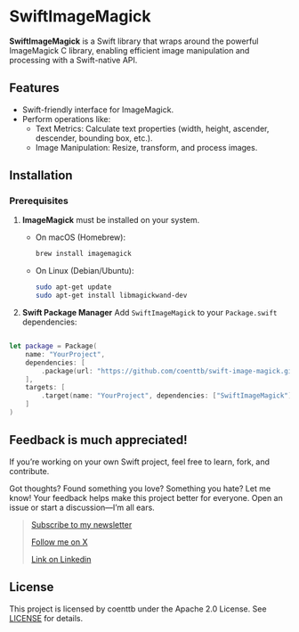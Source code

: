 # SwiftImageMagick

**SwiftImageMagick** is a Swift library that wraps around the powerful ImageMagick C library, enabling efficient image manipulation and processing with a Swift-native API.

## Features

- Swift-friendly interface for ImageMagick.
- Perform operations like:
  - Text Metrics: Calculate text properties (width, height, ascender, descender, bounding box, etc.).
  - Image Manipulation: Resize, transform, and process images.

## Installation

### Prerequisites

1. **ImageMagick** must be installed on your system.

   - On macOS (Homebrew):
     ```bash
     brew install imagemagick
     ```

   - On Linux (Debian/Ubuntu):
     ```bash
     sudo apt-get update
     sudo apt-get install libmagickwand-dev
     ```

2. **Swift Package Manager** Add `SwiftImageMagick` to your `Package.swift` dependencies:

```swift

let package = Package(
    name: "YourProject",
    dependencies: [
        .package(url: "https://github.com/coenttb/swift-image-magick.git", branch: "main")
    ],
    targets: [
        .target(name: "YourProject", dependencies: ["SwiftImageMagick"])
    ]
)
```

## Feedback is much appreciated!

If you’re working on your own Swift project, feel free to learn, fork, and contribute.

Got thoughts? Found something you love? Something you hate? Let me know! Your feedback helps make this project better for everyone. Open an issue or start a discussion—I’m all ears.

> [Subscribe to my newsletter](http://coenttb.com/en/newsletter/subscribe)
>
> [Follow me on X](http://x.com/coenttb)
> 
> [Link on Linkedin](https://www.linkedin.com/in/tenthijeboonkkamp)

## License

This project is licensed by coenttb under the Apache 2.0 License. See [LICENSE](LICENSE) for details.
